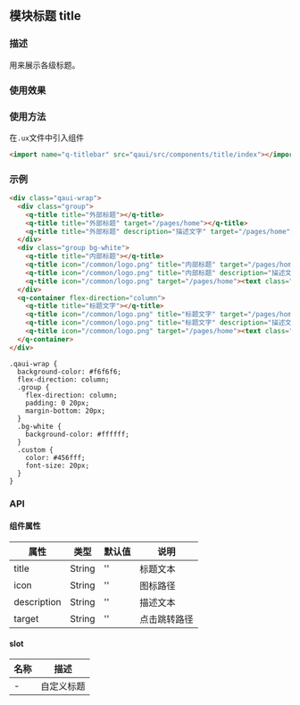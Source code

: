 ## 模块标题 title

### 描述

用来展示各级标题。

### 使用效果

<preview url="https://editor.quickapp.cn/preview/2009/Yz/2009YzjNs0Tl/build/pages/button"/>

### 使用方法

在`.ux`文件中引入组件

```html
<import name="q-titlebar" src="qaui/src/components/title/index"></import>
```

### 示例

```html
<div class="qaui-wrap">
  <div class="group">
    <q-title title="外部标题"></q-title>
    <q-title title="外部标题" target="/pages/home"></q-title>
    <q-title title="外部标题" description="描述文字" target="/pages/home"></q-title>
  </div>
  <div class="group bg-white">
    <q-title title="内部标题"></q-title>
    <q-title icon="/common/logo.png" title="内部标题" target="/pages/home"></q-title>
    <q-title icon="/common/logo.png" title="内部标题" description="描述文字" target="/pages/home"></q-title>
    <q-title icon="/common/logo.png" target="/pages/home"><text class="custom">自定义样式</text></q-title>
  </div>
  <q-container flex-direction="column">
    <q-title title="标题文字"></q-title>
    <q-title icon="/common/logo.png" title="标题文字" target="/pages/home"></q-title>
    <q-title icon="/common/logo.png" title="标题文字" description="描述文字" target="/pages/home"></q-title>
    <q-title icon="/common/logo.png" target="/pages/home"><text class="custom">自定义样式</text></q-title>
  </q-container>
</div>
```

```less
.qaui-wrap {
  background-color: #f6f6f6;
  flex-direction: column;
  .group {
    flex-direction: column;
    padding: 0 20px;
    margin-bottom: 20px;
  }
  .bg-white {
    background-color: #ffffff;
  }
  .custom {
    color: #456fff;
    font-size: 20px;
  }
}
```

### API

#### 组件属性

| 属性        | 类型   | 默认值 | 说明         |
| ----------- | ------ | ------ | ------------ |
| title       | String | ''     | 标题文本     |
| icon        | String | ''     | 图标路径     |
| description | String | ''     | 描述文本     |
| target      | String | ''     | 点击跳转路径 |

#### slot

| 名称 | 描述       |
| ---- | ---------- |
| -    | 自定义标题 |
